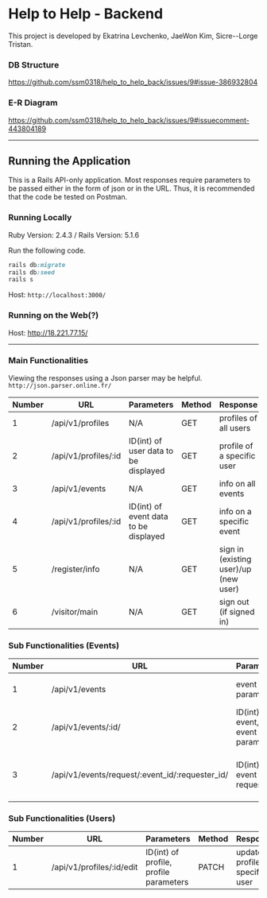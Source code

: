 # Help to Help - Backend

This project is developed by Ekatrina Levchenko, JaeWon Kim, Sicre--Lorge Tristan.

### DB Structure
https://github.com/ssm0318/help_to_help_back/issues/9#issue-386932804

### E-R Diagram
https://github.com/ssm0318/help_to_help_back/issues/9#issuecomment-443804189

---

## Running the Application
This is a Rails API-only application. Most responses require parameters to be passed either in the form of json or in the URL. Thus, it is recommended that the code be tested on Postman.

### Running Locally
Ruby Version: 2.4.3 / 
Rails Version: 5.1.6

Run the following code.
```ruby
rails db:migrate
rails db:seed
rails s
```
Host: ```http://localhost:3000/```

### Running on the Web(?)
Host: http://18.221.77.15/ 

---

### Main Functionalities
Viewing the responses using a Json parser may be helpful. ```http://json.parser.online.fr/```

Number | URL | Parameters | Method | Response
--- | --- | --- | --- | ---
1 | /api/v1/profiles | N/A | GET | profiles of all users
2 | /api/v1/profiles/:id | ID(int) of user data to be displayed | GET | profile of a specific user
3 | /api/v1/events | N/A | GET | info on all events
4 | /api/v1/profiles/:id | ID(int) of event data to be displayed | GET | info on a specific event
5 | /register/info | N/A | GET | sign in (existing user)/up (new user)
6 | /visitor/main | N/A | GET | sign out (if signed in)

### Sub Functionalities (Events)
Number | URL | Parameters | Method | Response
--- | --- | --- | --- | ---
1 | /api/v1/events | event parameters | POST | create new event
2 | /api/v1/events/:id/ | ID(int) of event, event parameters | PATCH | update specific event
3 | /api/v1/events/request/:event_id/:requester_id/ | ID(int) of event and requester | GET | make a request to join event (sign in required)

### Sub Functionalities (Users)
Number | URL | Parameters | Method | Response
--- | --- | --- | --- | ---
1 | /api/v1/profiles/:id/edit | ID(int) of profile, profile parameters | PATCH | update profile of specific user
